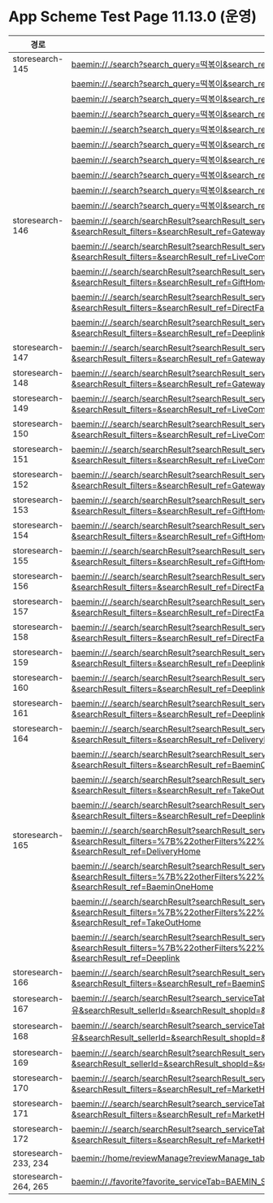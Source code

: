 # App Scheme Test Page 11.13.0 (운영)

<html>
  <head></head>
  <body>
    <table class="table table-striped">
    <thead>
    <tr>
        <th scope="col">경로</th>
        <th scope="col">App Scheme</th>
    </tr>
    </thead>
    <tbody>
    <tr>
        <td>
            storesearch-145
        </td>
        <td>
          <a class="baeminScheme" href="baemin://./search?search_query=떡볶이&search_ref=Gateway">baemin://./search?search_query=떡볶이&search_ref=Gateway</a>
        </td>
    </tr>
    <tr>
        <td>
        </td>
        <td>
          <a class="baeminScheme" href="baemin://./search?search_query=떡볶이&search_ref=DeliveryHome">baemin://./search?search_query=떡볶이&search_ref=DeliveryHome</a>
        </td>
    </tr>
    <tr>
        <td>
        </td>
        <td>
          <a class="baeminScheme" href="baemin://./search?search_query=떡볶이&search_ref=TakeOutHome">baemin://./search?search_query=떡볶이&search_ref=TakeOutHome</a>
        </td>
    </tr>
    <tr>
        <td>
        </td>
        <td>
          <a class="baeminScheme" href="baemin://./search?search_query=떡볶이&search_ref=MarketHome">baemin://./search?search_query=떡볶이&search_ref=MarketHome</a>
        </td>
    </tr>
    <tr>
        <td>
        </td>
        <td>
          <a class="baeminScheme" href="baemin://./search?search_query=떡볶이&search_ref=LiveCommerceHome">baemin://./search?search_query=떡볶이&search_ref=LiveCommerceHome</a>
        </td>
    </tr>
    <tr>
        <td>
        </td>
        <td>
          <a class="baeminScheme" href="baemin://./search?search_query=떡볶이&search_ref=GiftHome">baemin://./search?search_query=떡볶이&search_ref=GiftHome</a>
        </td>
    </tr>
    <tr>
        <td>
        </td>
        <td>
          <a class="baeminScheme" href="baemin://./search?search_query=떡볶이&search_ref=DirectFarmHome">baemin://./search?search_query=떡볶이&search_ref=DirectFarmHome</a>
        </td>
    </tr>
    <tr>
        <td>
        </td>
        <td>
          <a class="baeminScheme" href="baemin://./search?search_query=떡볶이&search_ref=Deeplink">baemin://./search?search_query=떡볶이&search_ref=Deeplink</a>
        </td>
    </tr>
    <tr>
        <td>
        </td>
        <td>
          <a class="baeminScheme" href="baemin://./search?search_query=떡볶이&search_ref=BaeminOneHome">baemin://./search?search_query=떡볶이&search_ref=BaeminOneHome</a>
        </td>
    </tr>
    <tr>
        <td>
        </td>
        <td>
          <a class="baeminScheme" href="baemin://./search?search_query=떡볶이&search_ref=BaeminStoreHome">baemin://./search?search_query=떡볶이&search_ref=BaeminStoreHome</a>
        </td>
    </tr>
    <tr>
        <td>
            storesearch-146
        </td>
        <td>
          <a class="baeminScheme" href="baemin://./search/searchResult?searchResult_serviceTab=ALL&searchResult_query=떡볶이&searchResult_filters=&searchResult_ref=Gateway">baemin://./search/searchResult?searchResult_serviceTab=ALL&searchResult_query=떡볶이&searchResult_filters=&searchResult_ref=Gateway</a>
        </td>
    </tr>
    <tr>
        <td>
        </td>
        <td>
          <a class="baeminScheme" href="baemin://./search/searchResult?searchResult_serviceTab=ALL&searchResult_query=떡볶이&searchResult_filters=&searchResult_ref=LiveCommerceHome">baemin://./search/searchResult?searchResult_serviceTab=ALL&searchResult_query=떡볶이&searchResult_filters=&searchResult_ref=LiveCommerceHome</a>
        </td>
    </tr>
    <tr>
        <td>
        </td>
        <td>
          <a class="baeminScheme" href="baemin://./search/searchResult?searchResult_serviceTab=ALL&searchResult_query=떡볶이&searchResult_filters=&searchResult_ref=GiftHome">baemin://./search/searchResult?searchResult_serviceTab=ALL&searchResult_query=떡볶이&searchResult_filters=&searchResult_ref=GiftHome</a>
        </td>
    </tr>
    <tr>
        <td>
        </td>
        <td>
          <a class="baeminScheme" href="baemin://./search/searchResult?searchResult_serviceTab=ALL&searchResult_query=떡볶이&searchResult_filters=&searchResult_ref=DirectFarmHome">baemin://./search/searchResult?searchResult_serviceTab=ALL&searchResult_query=떡볶이&searchResult_filters=&searchResult_ref=DirectFarmHome</a>
        </td>
    </tr>
    <tr>
        <td>
        </td>
        <td>
          <a class="baeminScheme" href="baemin://./search/searchResult?searchResult_serviceTab=ALL&searchResult_query=떡볶이&searchResult_filters=&searchResult_ref=Deeplink">baemin://./search/searchResult?searchResult_serviceTab=ALL&searchResult_query=떡볶이&searchResult_filters=&searchResult_ref=Deeplink</a>
        </td>
    </tr>
    <tr>
        <td>
            storesearch-147
        </td>
        <td>
          <a class="baeminScheme" href="baemin://./search/searchResult?searchResult_serviceTab=ALL&searchResult_query=피자헛&searchResult_filters=&searchResult_ref=Gateway">baemin://./search/searchResult?searchResult_serviceTab=ALL&searchResult_query=피자헛&searchResult_filters=&searchResult_ref=Gateway</a>
        </td>
    </tr>
    <tr>
        <td>
            storesearch-148
        </td>
        <td>
          <a class="baeminScheme" href="baemin://./search/searchResult?searchResult_serviceTab=ALL&searchResult_query=칫솔&searchResult_filters=&searchResult_ref=Gateway">baemin://./search/searchResult?searchResult_serviceTab=ALL&searchResult_query=칫솔&searchResult_filters=&searchResult_ref=Gateway</a>
        </td>
    </tr>
    <tr>
        <td>
            storesearch-149
        </td>
        <td>
          <a class="baeminScheme" href="baemin://./search/searchResult?searchResult_serviceTab=ALL&searchResult_query=올가&searchResult_filters=&searchResult_ref=LiveCommerceHome">baemin://./search/searchResult?searchResult_serviceTab=ALL&searchResult_query=올가&searchResult_filters=&searchResult_ref=LiveCommerceHome</a>
        </td>
    </tr>
    <tr>
        <td>
            storesearch-150
        </td>
        <td>
          <a class="baeminScheme" href="baemin://./search/searchResult?searchResult_serviceTab=ALL&searchResult_query=피자헛&searchResult_filters=&searchResult_ref=LiveCommerceHome">baemin://./search/searchResult?searchResult_serviceTab=ALL&searchResult_query=피자헛&searchResult_filters=&searchResult_ref=LiveCommerceHome</a>
        </td>
    </tr>
    <tr>
        <td>
            storesearch-151
        </td>
        <td>
          <a class="baeminScheme" href="baemin://./search/searchResult?searchResult_serviceTab=ALL&searchResult_query=칫솔&searchResult_filters=&searchResult_ref=LiveCommerceHome">baemin://./search/searchResult?searchResult_serviceTab=ALL&searchResult_query=칫솔&searchResult_filters=&searchResult_ref=LiveCommerceHome</a>
        </td>
    </tr>
    <tr>
        <td>
            storesearch-152
        </td>
        <td>
          <a class="baeminScheme" href="baemin://./search/searchResult?searchResult_serviceTab=ALL&searchResult_query=올가&searchResult_filters=&searchResult_ref=Gateway">baemin://./search/searchResult?searchResult_serviceTab=ALL&searchResult_query=올가&searchResult_filters=&searchResult_ref=Gateway</a>
        </td>
    </tr>
    <tr>
        <td>
            storesearch-153
        </td>
        <td>
          <a class="baeminScheme" href="baemin://./search/searchResult?searchResult_serviceTab=ALL&searchResult_query=피자헛&searchResult_filters=&searchResult_ref=GiftHome">baemin://./search/searchResult?searchResult_serviceTab=ALL&searchResult_query=피자헛&searchResult_filters=&searchResult_ref=GiftHome</a>
        </td>
    </tr>
    <tr>
        <td>
            storesearch-154
        </td>
        <td>
          <a class="baeminScheme" href="baemin://./search/searchResult?searchResult_serviceTab=ALL&searchResult_query=칫솔&searchResult_filters=&searchResult_ref=GiftHome">baemin://./search/searchResult?searchResult_serviceTab=ALL&searchResult_query=칫솔&searchResult_filters=&searchResult_ref=GiftHome</a>
        </td>
    </tr>
    <tr>
        <td>
            storesearch-155
        </td>
        <td>
          <a class="baeminScheme" href="baemin://./search/searchResult?searchResult_serviceTab=ALL&searchResult_query=올가&searchResult_filters=&searchResult_ref=GiftHome">baemin://./search/searchResult?searchResult_serviceTab=ALL&searchResult_query=올가&searchResult_filters=&searchResult_ref=GiftHome</a>
        </td>
    </tr>
    <tr>
        <td>
            storesearch-156
        </td>
        <td>
          <a class="baeminScheme" href="baemin://./search/searchResult?searchResult_serviceTab=ALL&searchResult_query=피자헛&searchResult_filters=&searchResult_ref=DirectFarmHome">baemin://./search/searchResult?searchResult_serviceTab=ALL&searchResult_query=피자헛&searchResult_filters=&searchResult_ref=DirectFarmHome</a>
        </td>
    </tr>
    <tr>
        <td>
            storesearch-157
        </td>
        <td>
          <a class="baeminScheme" href="baemin://./search/searchResult?searchResult_serviceTab=ALL&searchResult_query=칫솔&searchResult_filters=&searchResult_ref=DirectFarmHome">baemin://./search/searchResult?searchResult_serviceTab=ALL&searchResult_query=칫솔&searchResult_filters=&searchResult_ref=DirectFarmHome</a>
        </td>
    </tr>
    <tr>
        <td>
            storesearch-158
        </td>
        <td>
          <a class="baeminScheme" href="baemin://./search/searchResult?searchResult_serviceTab=ALL&searchResult_query=올가&searchResult_filters=&searchResult_ref=DirectFarmHome">baemin://./search/searchResult?searchResult_serviceTab=ALL&searchResult_query=올가&searchResult_filters=&searchResult_ref=DirectFarmHome</a>
        </td>
    </tr>
    <tr>
        <td>
            storesearch-159
        </td>
        <td>
          <a class="baeminScheme" href="baemin://./search/searchResult?searchResult_serviceTab=ALL&searchResult_query=피자헛&searchResult_filters=&searchResult_ref=Deeplink">baemin://./search/searchResult?searchResult_serviceTab=ALL&searchResult_query=피자헛&searchResult_filters=&searchResult_ref=Deeplink</a>
        </td>
    </tr>
    <tr>
        <td>
            storesearch-160
        <td>
          <a class="baeminScheme" href="baemin://./search/searchResult?searchResult_serviceTab=ALL&searchResult_query=칫솔&searchResult_filters=&searchResult_ref=Deeplink">baemin://./search/searchResult?searchResult_serviceTab=ALL&searchResult_query=칫솔&searchResult_filters=&searchResult_ref=Deeplink</a>
        </td>
    </tr>
    <tr>
        <td>
            storesearch-161
        </td>
        <td>
          <a class="baeminScheme" href="baemin://./search/searchResult?searchResult_serviceTab=ALL&searchResult_query=올가&searchResult_filters=&searchResult_ref=Deeplink">baemin://./search/searchResult?searchResult_serviceTab=ALL&searchResult_query=올가&searchResult_filters=&searchResult_ref=Deeplink</a>
        </td>
    </tr>
    <tr>
        <td>
            storesearch-164
        </td>
        <td>
          <a class="baeminScheme" href="baemin://./search/searchResult?searchResult_serviceTab=BAEMIN&searchResult_query=떡볶이&searchResult_filters=&searchResult_ref=DeliveryHome">baemin://./search/searchResult?searchResult_serviceTab=BAEMIN&searchResult_query=떡볶이&searchResult_filters=&searchResult_ref=DeliveryHome</a>
        </td>
    </tr>
    <tr>
        <td>
        </td>
        <td>
          <a class="baeminScheme" href="baemin://./search/searchResult?searchResult_serviceTab=BAEMIN&searchResult_query=떡볶이&searchResult_filters=&searchResult_ref=BaeminOneHome">baemin://./search/searchResult?searchResult_serviceTab=BAEMIN&searchResult_query=떡볶이&searchResult_filters=&searchResult_ref=BaeminOneHome</a>
        </td>
    </tr>
    <tr>
        <td>
        </td>
        <td>
          <a class="baeminScheme" href="baemin://./search/searchResult?searchResult_serviceTab=BAEMIN&searchResult_query=떡볶이&searchResult_filters=&searchResult_ref=TakeOutHome">baemin://./search/searchResult?searchResult_serviceTab=BAEMIN&searchResult_query=떡볶이&searchResult_filters=&searchResult_ref=TakeOutHome</a>
        </td>
    </tr>
    <tr>
        <td>
        </td>
        <td>
          <a class="baeminScheme" href="baemin://./search/searchResult?searchResult_serviceTab=BAEMIN&searchResult_query=떡볶이&searchResult_filters=&searchResult_ref=Deeplink">baemin://./search/searchResult?searchResult_serviceTab=BAEMIN&searchResult_query=떡볶이&searchResult_filters=&searchResult_ref=Deeplink</a>
        </td>
    </tr>
    <tr>
        <td>
            storesearch-165
        </td>
        <td>
          <a class="baeminScheme" href="baemin://./search/searchResult?searchResult_serviceTab=BAEMIN&searchResult_query=떡볶이&searchResult_filters=%7B%22otherFilters%22%3A%5B%7B%22code%22%3A%22OTHER__BAEMIN_ORDER%22%7D%5D%7D%0A &searchResult_ref=DeliveryHome">baemin://./search/searchResult?searchResult_serviceTab=BAEMIN&searchResult_query=떡볶이&searchResult_filters=%7B%22otherFilters%22%3A%5B%7B%22code%22%3A%22OTHER__BAEMIN_ORDER%22%7D%5D%7D%0A &searchResult_ref=DeliveryHome</a>
        </td>
    </tr>
    <tr>
        <td>
        </td>
        <td>
          <a class="baeminScheme" href="baemin://./search/searchResult?searchResult_serviceTab=BAEMIN&searchResult_query=떡볶이&searchResult_filters=%7B%22otherFilters%22%3A%5B%7B%22code%22%3A%22OTHER__BAEMIN_ORDER%22%7D%5D%7D%0A &searchResult_ref=BaeminOneHome">baemin://./search/searchResult?searchResult_serviceTab=BAEMIN&searchResult_query=떡볶이&searchResult_filters=%7B%22otherFilters%22%3A%5B%7B%22code%22%3A%22OTHER__BAEMIN_ORDER%22%7D%5D%7D%0A &searchResult_ref=BaeminOneHome</a>
        </td>
    </tr>
    <tr>
        <td>
        </td>
        <td>
          <a class="baeminScheme" href="baemin://./search/searchResult?searchResult_serviceTab=BAEMIN&searchResult_query=떡볶이&searchResult_filters=%7B%22otherFilters%22%3A%5B%7B%22code%22%3A%22OTHER__BAEMIN_ORDER%22%7D%5D%7D%0A &searchResult_ref=TakeOutHome">baemin://./search/searchResult?searchResult_serviceTab=BAEMIN&searchResult_query=떡볶이&searchResult_filters=%7B%22otherFilters%22%3A%5B%7B%22code%22%3A%22OTHER__BAEMIN_ORDER%22%7D%5D%7D%0A &searchResult_ref=TakeOutHome</a>
        </td>
    </tr>
    <tr>
        <td>
        </td>
        <td>
          <a class="baeminScheme" href="baemin://./search/searchResult?searchResult_serviceTab=BAEMIN&searchResult_query=떡볶이&searchResult_filters=%7B%22otherFilters%22%3A%5B%7B%22code%22%3A%22OTHER__BAEMIN_ORDER%22%7D%5D%7D%0A &searchResult_ref=Deeplink">baemin://./search/searchResult?searchResult_serviceTab=BAEMIN&searchResult_query=떡볶이&searchResult_filters=%7B%22otherFilters%22%3A%5B%7B%22code%22%3A%22OTHER__BAEMIN_ORDER%22%7D%5D%7D%0A &searchResult_ref=Deeplink</a>
        </td>
    </tr>
    <tr>
        <td>
            storesearch-166
        </td>
        <td>
          <a class="baeminScheme" href="baemin://./search/searchResult?searchResult_serviceTab=BAEMIN_STORE&searchResult_query=우유&searchResult_filters=&searchResult_ref=BaeminStoreHome">baemin://./search/searchResult?searchResult_serviceTab=BAEMIN_STORE&searchResult_query=우유&searchResult_filters=&searchResult_ref=BaeminStoreHome</a>
        </td>
    </tr>
    <tr>
        <td>
            storesearch-167
        </td>
        <td>
          <a class="baeminScheme" href="baemin://./search/searchResult?search_serviceTab=BAEMIN_STORE&searchResult_serviceTab=BAEMIN_STORE&searchResult_query=우유&searchResult_sellerId=&searchResult_shopId=&searchResult_ref=BaeminStoreHome">baemin://./search/searchResult?search_serviceTab=BAEMIN_STORE&searchResult_serviceTab=BAEMIN_STORE&searchResult_query=우유&searchResult_sellerId=&searchResult_shopId=&searchResult_ref=BaeminStoreHome</a>
        </td>
    </tr>
    <tr>
        <td>
            storesearch-168
        </td>
        <td>
          <a class="baeminScheme" href="baemin://./search/searchResult?search_serviceTab=BAEMIN_STORE&searchResult_serviceTab=BAEMIN_STORE&searchResult_query=우유&searchResult_sellerId=&searchResult_shopId=&searchResult_ref=BaeminStoreHome">baemin://./search/searchResult?search_serviceTab=BAEMIN_STORE&searchResult_serviceTab=BAEMIN_STORE&searchResult_query=우유&searchResult_sellerId=&searchResult_shopId=&searchResult_ref=BaeminStoreHome</a>
        </td>
    </tr>
    <tr>
        <td>
            storesearch-169
        </td>
        <td>
          <a class="baeminScheme" href="baemin://./search/searchResult?searchResult_serviceTab=BAEMIN_STORE&searchResult_query=우유&searchResult_sellerId=&searchResult_shopId=&searchResult_ref=BaeminStoreHome">baemin://./search/searchResult?searchResult_serviceTab=BAEMIN_STORE&searchResult_query=우유&searchResult_sellerId=&searchResult_shopId=&searchResult_ref=BaeminStoreHome</a>
        </td>
    </tr>
    <tr>
        <td>
            storesearch-170
        </td>
        <td>
          <a class="baeminScheme" href="baemin://./search/searchResult?searchResult_serviceTab=BMART&searchResult_query=샴푸&searchResult_filters=&searchResult_ref=MarketHome">baemin://./search/searchResult?searchResult_serviceTab=BMART&searchResult_query=샴푸&searchResult_filters=&searchResult_ref=MarketHome</a>
        </td>
    </tr>
    <tr>
        <td>
            storesearch-171
        </td>
        <td>
          <a class="baeminScheme" href="baemin://./search/searchResult?search_serviceTab=BAEMIN_STORE&searchResult_serviceTab=BMART&searchResult_query=떡볶이&searchResult_filters=&searchResult_ref=MarketHome">baemin://./search/searchResult?search_serviceTab=BAEMIN_STORE&searchResult_serviceTab=BMART&searchResult_query=떡볶이&searchResult_filters=&searchResult_ref=MarketHome</a>
        </td>
    </tr>
    <tr>
        <td>
            storesearch-172
        </td>
        <td>
          <a class="baeminScheme" href="baemin://./search/searchResult?search_serviceTab=BAEMIN_STORE&searchResult_serviceTab=BMART&searchResult_query=떡볶이&searchResult_filters=&searchResult_ref=MarketHome">baemin://./search/searchResult?search_serviceTab=BAEMIN_STORE&searchResult_serviceTab=BMART&searchResult_query=떡볶이&searchResult_filters=&searchResult_ref=MarketHome</a>
        </td>
    </tr>
    <tr>
        <td>
            storesearch-233, 234
        </td>
        <td>
          <a class="baeminScheme" href="baemin://home/reviewManage?reviewManage_tab=BAEMIN_STORE">baemin://home/reviewManage?reviewManage_tab=BAEMIN_STORE</a>
        </td>
    </tr>
    <tr>
        <td>
            storesearch-264, 265
        </td>
        <td>
          <a class="baeminScheme" href="baemin://./favorite?favorite_serviceTab=BAEMIN_STORE">baemin://./favorite?favorite_serviceTab=BAEMIN_STORE</a>
        </td>
    </tr>

